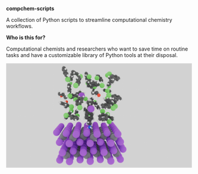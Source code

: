 **compchem-scripts**

A collection of Python scripts to streamline computational chemistry workflows.

**Who is this for?**

Computational chemists and researchers who want to save time on routine tasks and have a customizable library of Python tools at their disposal.

![Example](./examples/example.png)

